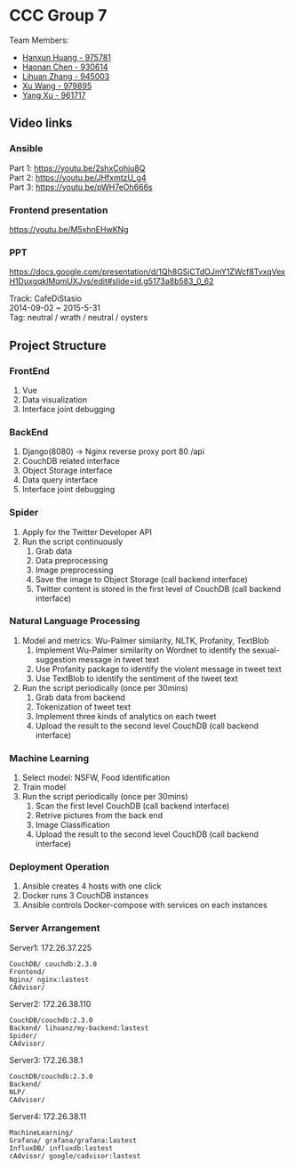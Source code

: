 # CCC Group 7 
Team Members:
* [Hanxun Huang - 975781](https://github.com/HanxunHuangLemonBear)
* [Haonan Chen - 930614](https://github.com/seanmoore0707)
* [Lihuan Zhang - 945003](https://github.com/LikwunCheung)
* [Xu Wang - 979895](https://github.com/cn-wx)
* [Yang Xu - 961717](https://github.com/EggTronic)

## Video links
### Ansible
Part 1: https://youtu.be/2shxCohju8Q  
Part 2: https://youtu.be/JHfxmtzU_g4  
Part 3: https://youtu.be/pWH7eOh666s  

### Frontend presentation
https://youtu.be/M5xhnEHwKNg

### PPT
https://docs.google.com/presentation/d/1Qh8GSjCTdOJmY1ZWcf8TvxqVexH1DuxgqklMqmUXJvs/edit#slide=id.g5173a8b583_0_62

Track: CafeDiStasio  
2014-09-02 ~ 2015-5-31  
Tag: neutral / wrath / neutral / oysters  

## Project Structure

### FrontEnd 
1. Vue
2. Data visualization
3. Interface joint debugging

### BackEnd
1. Django(8080) -> Nginx reverse proxy port 80 /api
2. CouchDB related interface
3. Object Storage interface
4. Data query interface
5. Interface joint debugging

### Spider
1. Apply for the Twitter Developer API
2. Run the script continuously
   1. Grab data
   2. Data preprocessing
   3. Image preprocessing
   4. Save the image to Object Storage (call backend interface)
   5. Twitter content is stored in the first level of CouchDB (call backend interface)

### Natural Language Processing
1. Model and metrics: Wu-Palmer similarity, NLTK, Profanity, TextBlob
   1. Implement Wu-Palmer similarity on Wordnet to identify the sexual-suggestion message in tweet text
   2. Use Profanity package to identify the violent message in tweet text
   3. Use TextBlob to identify the sentiment of the tweet text
2. Run the script periodically (once per 30mins)
   1. Grab data from backend
   2. Tokenization of tweet text 
   3. Implement three kinds of analytics on each tweet
   4. Upload the result to the second level CouchDB (call backend interface)


### Machine Learning
1. Select model: NSFW, Food Identification
2. Train model
3. Run the script periodically (once per 30mins)
   1. Scan the first level CouchDB (call backend interface)
   2. Retrive pictures from the back end
   3. Image Classification
   4. Upload the result to the second level CouchDB (call backend interface)

### Deployment Operation 
1. Ansible creates 4 hosts with one click
2. Docker runs 3 CouchDB instances
3. Ansible controls Docker-compose with services on each instances 

### Server Arrangement

Server1: 172.26.37.225
    
    CouchDB/ couchdb:2.3.0
    Frontend/
    Nginx/ nginx:lastest
    CAdvisor/


Server2: 172.26.38.110
    
    CouchDB/couchdb:2.3.0
    Backend/ lihuanz/my-backend:lastest
    Spider/ 
    CAdvisor/


Server3: 172.26.38.1
    
    CouchDB/couchdb:2.3.0
    Backend/
    NLP/
    CAdvisor/


Server4: 172.26.38.11

    MachineLearning/
    Grafana/ grafana/grafana:lastest
    InfluxDB/ influxdb:lastest
    cAdvisor/ google/cadvisor:lastest


   
   
